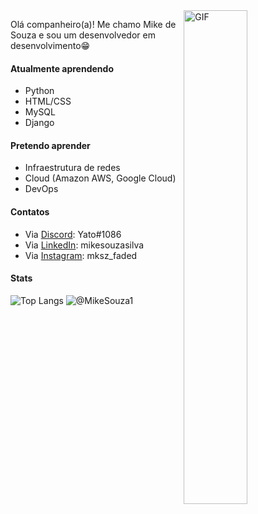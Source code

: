 <img align="right" width="45%" height="45%" alt="GIF" src="https://media.tenor.com/cthCPXwiJV4AAAAC/bongo-cat-button.gif" />

Olá companheiro(a)! Me chamo Mike de Souza e sou um desenvolvedor em desenvolvimento😁

#### Atualmente aprendendo
- Python
- HTML/CSS
- MySQL
- Django

#### Pretendo aprender
- Infraestrutura de redes
- Cloud (Amazon AWS, Google Cloud)
- DevOps

#### Contatos
- Via [Discord](https://discord.com): Yato#1086
- Via [LinkedIn](https://www.linkedin.com): mikesouzasilva
- Via [Instagram](https://www.instagram.com): mksz_faded

#### Stats

![Top Langs](https://github-readme-stats-sigma-five.vercel.app/api/top-langs/?username=MikeSouza1&layout=compact&theme=merko)
![@MikeSouza1](https://github-readme-stats-sigma-five.vercel.app/api?username=MikeSouza1&count_private=true&show_icons=true&theme=merko)

